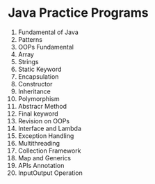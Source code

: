 # Java Practice Programs 

1. Fundamental of Java
2. Patterns
3. OOPs Fundamental
4. Array
5. Strings
6. Static Keyword
7. Encapsulation
8. Constructor
9. Inheritance
10. Polymorphism
11. Abstracr Method
12. Final keyword
13. Revision on OOPs
14. Interface and Lambda
15. Exception Handling
16. Multithreading
17. Collection Framework
18. Map and Generics
19. APIs Annotation
20. InputOutput Operation
